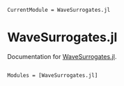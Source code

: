 ```@meta
CurrentModule = WaveSurrogates.jl
```

# WaveSurrogates.jl

Documentation for [WaveSurrogates.jl](https://github.com/dynamic-queries/WaveSurrogates.jl.jl).

```@index
```

```@autodocs
Modules = [WaveSurrogates.jl]
```
